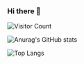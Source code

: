 ### Hi there 👋

![Visitor Count](https://profile-counter.glitch.me/ThaiDat/count.svg)

![Anurag's GitHub stats](https://github-readme-stats.vercel.app/api?username=ThaiDat&show_icons=true&theme=tokyonight)

![Top Langs](https://github-readme-stats.vercel.app/api/top-langs/?username=ThaiDat&layout=compact&theme=tokyonight)
